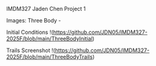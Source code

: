 IMDM327 Jaden Chen Project 1

Images:
Three Body -

Initial Conditions
!(https://github.com/JDN05/IMDM327-2025F/blob/main/ThreeBodyInitial)

Trails Screenshot
!(https://github.com/JDN05/IMDM327-2025F/blob/main/ThreeBodyTrails)
